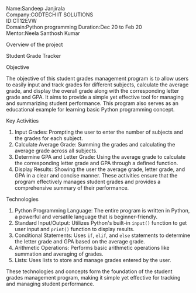 
Name:Sandeep Janjirala                                                                                                                                                                            
Company:CODTECH IT SOLUTIONS                                                                                                                                                        
ID:CT12EVW                                                                                                                                                                                                      
Domain:Python programming                                                                                                                                                                                          Duration:Dec 20 to Feb 20                                                                                                                                                                           
Mentor:Neela Santhosh Kumar                                                                                                                                                                                         
                                                                                                                                                                                                       

Overview of the project

Student Grade Tracker

Objective

The objective of this student grades management program is to allow users to easily input and track grades for different subjects, calculate the average grade, and display the overall grade along with the corresponding letter grade and GPA. It aims to provide a simple yet effective tool for managing and summarizing student performance. This program also serves as an educational example for learning basic Python programming concept.


Key Activities

1. Input Grades: Prompting the user to enter the number of subjects and the grades for each subject.
2. Calculate Average Grade: Summing the grades and calculating the average grade across all subjects.
3. Determine GPA and Letter Grade: Using the average grade to calculate the corresponding letter grade and GPA through a defined function.
4. Display Results: Showing the user the average grade, letter grade, and GPA in a clear and concise manner.
These activities ensure that the program effectively manages student grades and provides a comprehensive summary of their performance.

Technologies

1. Python Programming Language: The entire program is written in Python, a powerful and versatile language that is beginner-friendly.
2. Standard Input/Output: Utilizes Python's built-in `input()` function to get user input and `print()` function to display results.
3. Conditional Statements: Uses `if`, `elif`, and `else` statements to determine the letter grade and GPA based on the average grade.
4. Arithmetic Operations: Performs basic arithmetic operations like summation and averaging of grades.
5. Lists: Uses lists to store and manage grades entered by the user.

These technologies and concepts form the foundation of the student grades management program, making it simple yet effective for tracking and managing student performance.

